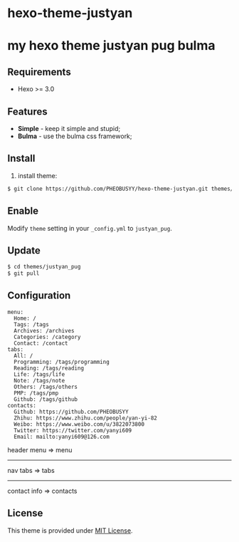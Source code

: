# hexo-theme-justyan
my hexo theme justyan pug bulma
===


## Requirements ##

* Hexo >= 3.0


## Features ##

* **Simple** - keep it simple and stupid;
* **Bulma** - use the bulma css framework;

## Install ##

1) install theme:

``` sh
$ git clone https://github.com/PHEOBUSYY/hexo-theme-justyan.git themes/wixo
```


## Enable ##

Modify `theme` setting in your `_config.yml` to `justyan_pug`.

## Update ##

``` sh
$ cd themes/justyan_pug
$ git pull
```

## Configuration ##

```
menu:
  Home: /
  Tags: /tags
  Archives: /archives
  Categories: /category
  Contact: /contact
tabs:
  All: /
  Programming: /tags/programming
  Reading: /tags/reading
  Life: /tags/life
  Note: /tags/note
  Others: /tags/others
  PMP: /tags/pmp
  Github: /tags/github
contacts:
  Github: https://github.com/PHEOBUSYY
  Zhihu: https://www.zhihu.com/people/yan-yi-82
  Weibo: https://www.weibo.com/u/3822073800
  Twitter: https://twitter.com/yanyi609
  Email: mailto:yanyi609@126.com
```
header menu => menu

---

nav tabs => tabs

---

contact info => contacts


## License ##

This theme is provided under [MIT License](http://opensource.org/licenses/MIT).

